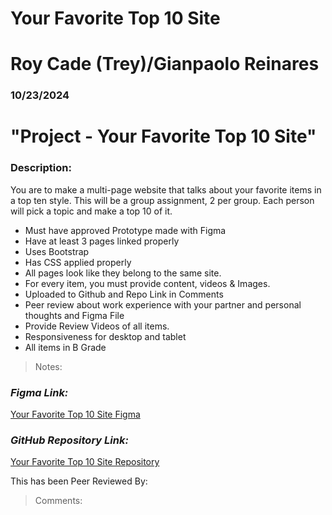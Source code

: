 # Your Favorite Top 10 Site

# Roy Cade (Trey)/Gianpaolo Reinares
### 10/23/2024
# "Project - Your Favorite Top 10 Site"
### Description: 
You are to make a multi-page website that talks about your favorite items in a top ten style. This will be a group assignment, 2 per group. Each person will pick a topic and make a top 10 of it.
- Must have approved Prototype made with Figma
- Have at least 3 pages linked properly
- Uses Bootstrap
- Has CSS applied properly
- All pages look like they belong to the same site.
- For every item, you must provide content, videos & Images.
- Uploaded to Github and Repo Link in Comments
- Peer review about work experience with your partner and personal thoughts and Figma File
- Provide Review Videos of all items. 
- Responsiveness for desktop and tablet
- All items in B Grade

> Notes: 

### _Figma Link:_
[Your Favorite Top 10 Site Figma](https://www.figma.com/design/bfESzfcYp6CHrUVa2iWLe3/Favorite-Top-Ten-Website?node-id=0-1&t=4nYzRdQZ66STYgH0-1)

### _GitHub Repository Link:_
[Your Favorite Top 10 Site Repository](https://github.com/TreyTheLooneyCoder/Trey-GPProject-2FavTop10Website/tree/main?tab=readme-ov-file)


This has been Peer Reviewed By: 
> Comments: 
